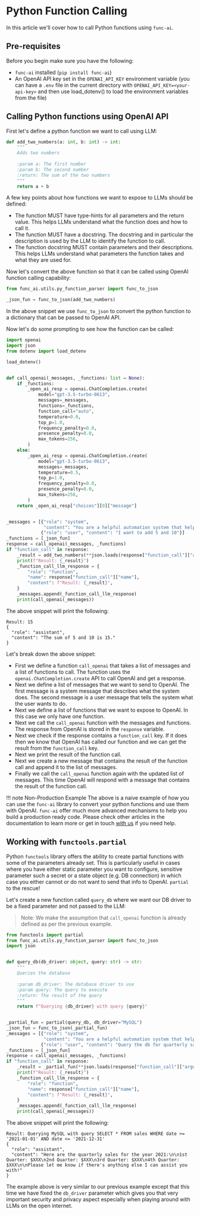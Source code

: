 # Python Function Calling

In this article we'll cover how to call Python functions using `func-ai`.

## Pre-requisites

Before you begin make sure you have the following:

- `func-ai` installed (`pip install func-ai`)
- An OpenAI API key set in the `OPENAI_API_KEY` environment variable (you can have a `.env` file in the current
  directory with `OPENAI_API_KEY=<your-api-key>` and then use load_dotenv() to load the environment variables from the
  file)

## Calling Python functions using OpenAI API

First let's define a python function we want to call using LLM:

```python
def add_two_numbers(a: int, b: int) -> int:
    """
    Adds two numbers
    
    :param a: The first number
    :param b: The second number
    :return: The sum of the two numbers
    """
    return a + b
```

A few key points about how functions we want to expose to LLMs should be defined:

- The function MUST have type-hints for all parameters and the return value. This helps LLMs understand what the
  function does and how to call it.
- The function MUST have a docstring. The docstring and in particular the description is used by the LLM to identify the
  function to call.
- The function docstring MUST contain parameters and their descriptions. This helps LLMs understand what parameters the
  function takes and what they are used for.

Now let's convert the above function so that it can be called using OpenAI function calling capability:

```python
from func_ai.utils.py_function_parser import func_to_json

_json_fun = func_to_json(add_two_numbers)
```

In the above snippet we use `func_to_json` to convert the python function to a dictionary that can be passed to OpenAI
API.

Now let's do some prompting to see how the function can be called:

```python
import openai
import json
from dotenv import load_dotenv

load_dotenv()


def call_openai(_messages, _functions: list = None):
    if _functions:
        _open_ai_resp = openai.ChatCompletion.create(
            model="gpt-3.5-turbo-0613",
            messages=_messages,
            functions=_functions,
            function_call="auto",
            temperature=0.0,
            top_p=1.0,
            frequency_penalty=0.0,
            presence_penalty=0.0,
            max_tokens=256,
        )
    else:
        _open_ai_resp = openai.ChatCompletion.create(
            model="gpt-3.5-turbo-0613",
            messages=_messages,
            temperature=0.5,
            top_p=1.0,
            frequency_penalty=0.0,
            presence_penalty=0.0,
            max_tokens=256,
        )
    return _open_ai_resp["choices"][0]["message"]


_messages = [{"role": "system",
              "content": "You are a helpful automation system that helps users to perform a variety of supported tasks."},
             {"role": "user", "content": "I want to add 5 and 10"}]
_functions = [_json_fun]
response = call_openai(_messages, _functions)
if "function_call" in response:
    _result = add_two_numbers(**json.loads(response["function_call"]["arguments"]))
    print(f"Result: {_result}")
    _function_call_llm_response = {
        "role": "function",
        "name": response["function_call"]["name"],
        "content": f"Result: {_result}",
    }
    _messages.append(_function_call_llm_response)
    print(call_openai(_messages))
```

The above snippet will print the following:

```text
Result: 15
{
  "role": "assistant",
  "content": "The sum of 5 and 10 is 15."
}
```

Let's break down the above snippet:

- First we define a function `call_openai` that takes a list of messages and a list of functions to call. The function
  uses the `openai.ChatCompletion.create` API to call OpenAI and get a response.
- Next we define a list of messages that we want to send to OpenAI. The first message is a system message that describes
  what the system does. The second message is a user message that tells the system what the user wants to do.
- Next we define a list of functions that we want to expose to OpenAI. In this case we only have one function.
- Next we call the `call_openai` function with the messages and functions. The response from OpenAI is stored in the
  `response` variable.
- Next we check if the response contains a `function_call` key. If it does then we know that OpenAI has called our
  function and we can get the result from the `function_call` key.
- Next we print the result of the function call.
- Next we create a new message that contains the result of the function call and append it to the list of messages.
- Finally we call the `call_openai` function again with the updated list of messages. This time OpenAI will respond with
  a message that contains the result of the function call.

!!! note Non-Production Example
The above is a naive example of how you can use the `func-ai` library to convert your python functions and use them
with OpenAI. `func-ai` offer much more advanced mechanisms to help you build a production ready code. Please check
other articles in the documentation to learn more or get in touch [with us](mailto:info@amikos.tech) if you need help.

## Working with `functools.partial`

Python `functools` library offers the ability to create partial functions with some of the parameters already set. This
is particularly useful in cases where you have either static parameter you want to configure, sensitive parameter such a
secret or a state object (e.g. DB connection) in which case you either cannot or do not want to send that info to
OpenAI. `partial` to the rescue!

Let's create a new function called `query_db` where we want our DB driver to be a fixed parameter and not passed to the
LLM:

> Note: We make the assumption that `call_openai` function is already defined as per the previous example.

```python
from functools import partial
from func_ai.utils.py_function_parser import func_to_json
import json


def query_db(db_driver: object, query: str) -> str:
    """
    Queries the database
    
    :param db_driver: The database driver to use
    :param query: The query to execute
    :return: The result of the query
    """
    return f"Querying {db_driver} with query {query}"


_partial_fun = partial(query_db, db_driver="MySQL")
_json_fun = func_to_json(_partial_fun)
_messages = [{"role": "system",
              "content": "You are a helpful automation system that helps users to perform a variety of supported tasks."},
             {"role": "user", "content": "Query the db for quarterly sales."}]
_functions = [_json_fun]
response = call_openai(_messages, _functions)
if "function_call" in response:
    _result = _partial_fun(**json.loads(response["function_call"]["arguments"]))
    print(f"Result: {_result}")
    _function_call_llm_response = {
        "role": "function",
        "name": response["function_call"]["name"],
        "content": f"Result: {_result}",
    }
    _messages.append(_function_call_llm_response)
    print(call_openai(_messages))
```

The above snippet will print the following:

```text
Result: Querying MySQL with query SELECT * FROM sales WHERE date >= '2021-01-01' AND date <= '2021-12-31'
{
  "role": "assistant",
  "content": "Here are the quarterly sales for the year 2021:\n\n1st Quarter: $XXX\n2nd Quarter: $XXX\n3rd Quarter: $XXX\n4th Quarter: $XXX\n\nPlease let me know if there's anything else I can assist you with!"
}
```

The example above is very similar to our previous example except that this time we have fixed the `db_driver` parameter
which gives you that very important security and privacy aspect especially when playing around with LLMs on the open
internet.